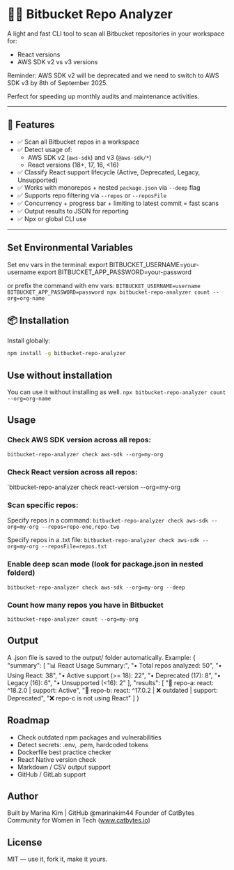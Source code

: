 # 🕵️‍♀️ Bitbucket Repo Analyzer

A light and fast CLI tool to scan all Bitbucket repositories in your workspace for:

- React versions
- AWS SDK v2 vs v3 versions

Reminder: AWS SDK v2 will be deprecated and we need to switch to AWS SDK v3 by 8th of September 2025.

Perfect for speeding up monthly audits and maintenance activities.

---

## 🚀 Features

- ✅ Scan all Bitbucket repos in a workspace
- ✅ Detect usage of:
  - AWS SDK v2 (`aws-sdk`) and v3 (`@aws-sdk/*`)
  - React versions (18+, 17, 16, <16)
- ✅ Classify React support lifecycle (Active, Deprecated, Legacy, Unsupported)
- ✅ Works with monorepos + nested `package.json` via `--deep` flag
- ✅ Supports repo filtering via `--repos` or `--reposFile`
- ✅ Concurrency + progress bar + limiting to latest commit = fast scans
- ✅ Output results to JSON for reporting
- ✅ Npx or global CLI use

---

## Set Environmental Variables

Set env vars in the terminal:
export BITBUCKET_USERNAME=your-username
export BITBUCKET_APP_PASSWORD=your-password

or prefix the command with env vars:
`BITBUCKET_USERNAME=username BITBUCKET_APP_PASSWORD=password npx bitbucket-repo-analyzer count --org=org-name`

## 📦 Installation

Install globally:

```bash
npm install -g bitbucket-repo-analyzer
```

## Use without installation

You can use it without installing as well.
`npx bitbucket-repo-analyzer count --org=org-name`

## Usage

### Check AWS SDK version across all repos:

`bitbucket-repo-analyzer check aws-sdk --org=my-org`

### Check React version across all repos:

`bitbucket-repo-analyzer check react-version --org=my-org

### Scan specific repos:

Specify repos in a command:
`bitbucket-repo-analyzer check aws-sdk --org=my-org --repos=repo-one,repo-two`

Specify repos in a .txt file:
`bitbucket-repo-analyzer check aws-sdk --org=my-org --reposFile=repos.txt`

### Enable deep scan mode (look for package.json in nested folderd)

`bitbucket-repo-analyzer check aws-sdk --org=my-org --deep`

### Count how many repos you have in Bitbucket

`bitbucket-repo-analyzer count --org=my-org`

## Output

A .json file is saved to the output/ folder automatically.
Example:
{
"summary": [
"📊 React Usage Summary:",
"• Total repos analyzed: 50",
"• Using React: 38",
"• Active support (>= 18): 22",
"• Deprecated (17): 8",
"• Legacy (16): 6",
"• Unsupported (<16): 2"
],
"results": [
"🔎 repo-a: react: ^18.2.0 | support: Active",
"🔎 repo-b: react: ^17.0.2 | ❌ outdated | support: Deprecated",
"❌ repo-c is not using React"
]
}

## Roadmap

- Check outdated npm packages and vulnerabilities
- Detect secrets: .env, .pem, hardcoded tokens
- Dockerfile best practice checker
- React Native version check
- Markdown / CSV output support
- GitHub / GitLab support

## Author

Built by Marina Kim | GitHub @marinakim44
Founder of CatBytes Community for Women in Tech (www.catbytes.io)

## License

MIT — use it, fork it, make it yours.
